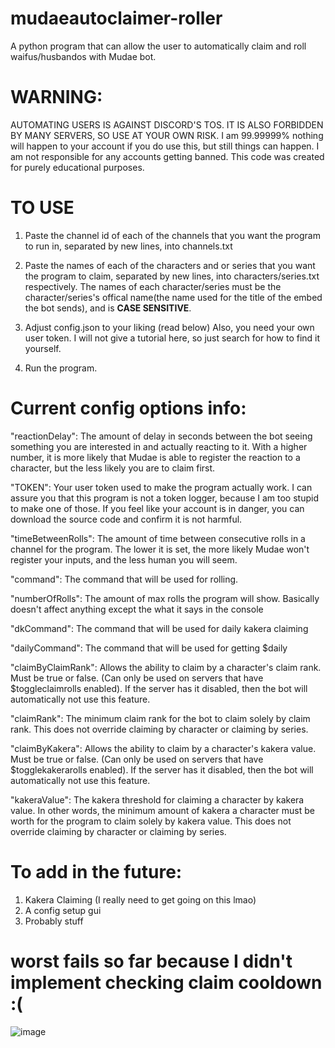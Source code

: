 # mudaeautoclaimer-roller
A python program that can allow the user to automatically claim and roll waifus/husbandos with Mudae bot.


# WARNING: 
AUTOMATING USERS IS AGAINST DISCORD'S TOS. IT IS ALSO FORBIDDEN BY MANY SERVERS, SO USE AT YOUR OWN RISK. 
I am 99.99999% nothing will happen to your account if you do use this, but still things can happen. I am not responsible for any accounts getting banned. This code was created for purely educational purposes.


# TO USE
1. Paste the channel id of each of the channels that you want the program to run in, separated by new lines, 
into channels.txt

2. Paste the names of each of the characters and or series that you want the program to claim, separated by new lines, into characters/series.txt respectively. The names of each character/series must be the character/series's offical name(the name used for the title of the embed the bot sends), and is **CASE SENSITIVE**.

3. Adjust config.json to your liking (read below)
Also, you need your own user token. I will not give a tutorial here, so just search for how to find it yourself. 

4. Run the program.



# Current config options info:

"reactionDelay": The amount of delay in seconds between the bot seeing something you are interested in and actually reacting to it.  With a higher number, it is more likely that Mudae is able to register the reaction to a character, but the less likely you are to claim first.

"TOKEN": Your user token used to make the program actually work. I can assure you that this program is not a token logger, because I am too stupid to make one of those.
If you feel like your account is in danger, you can download the source code and confirm it is not harmful.

"timeBetweenRolls": The amount of time between consecutive rolls in a channel for the program. The lower it is set, the more likely Mudae won't register your inputs, and the less human you will seem.

"command": The command that will be used for rolling.

"numberOfRolls": The amount of max rolls the program will show. Basically doesn't affect anything except the what it says in the console

"dkCommand": The command that will be used for daily kakera claiming

"dailyCommand": The command that will be used for getting $daily

"claimByClaimRank": Allows the ability to claim by a character's claim rank. Must be true or false. (Can only be used on servers that have $toggleclaimrolls enabled). If the server has it disabled, then the bot will automatically not use this feature.

"claimRank": The minimum claim rank for the bot to claim solely by claim rank. This does not override claiming by character or claiming by series.

"claimByKakera": Allows the ability to claim by a character's kakera value. Must be true or false. (Can only be used on servers that have $togglekakerarolls enabled). If the server has it disabled, then the bot will automatically not use this feature.

"kakeraValue": The kakera threshold for claiming a character by kakera value. In other words, the minimum amount of kakera a character must be worth for the program to claim solely by kakera value. This does not override claiming by character or claiming by series.


# To add in the future: 

1. Kakera Claiming (I really need to get going on this lmao)
2. A config setup gui
3. Probably stuff

# worst fails so far because I didn't implement checking claim cooldown :( 
![image](https://user-images.githubusercontent.com/79847791/114407634-9862f380-9b76-11eb-90d3-621d4123b34f.png) 
